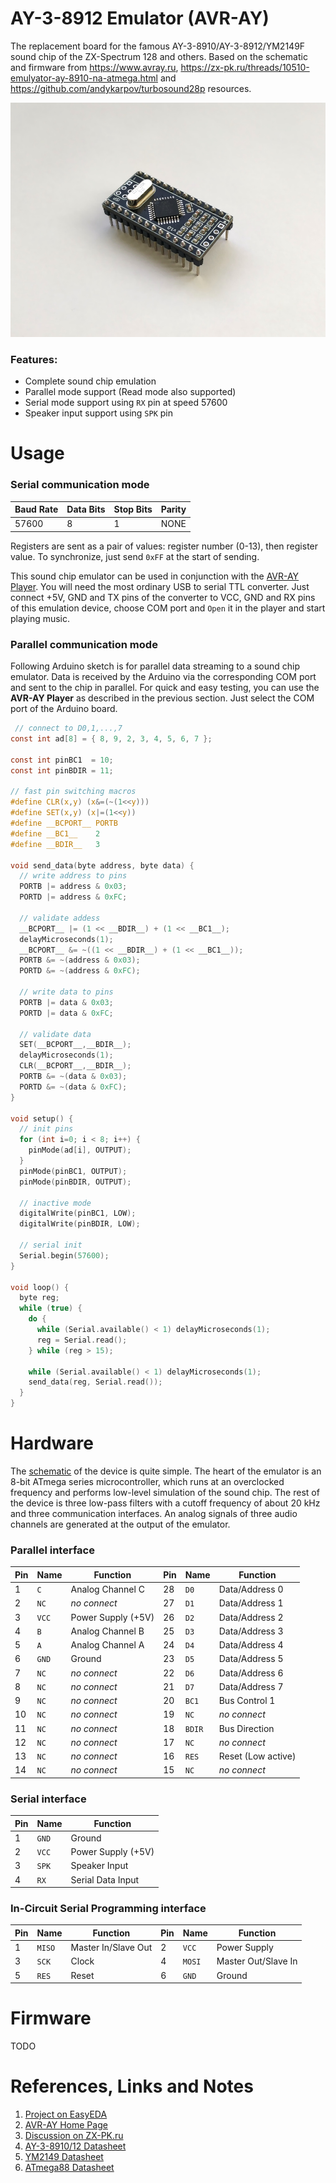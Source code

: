 # AY-3-8912 Emulator (AVR-AY)

The replacement board for the famous AY-3-8910/AY-3-8912/YM2149F sound chip of the ZX-Spectrum 128 and others. Based on the schematic and firmware from https://www.avray.ru, https://zx-pk.ru/threads/10510-emulyator-ay-8910-na-atmega.html and https://github.com/andykarpov/turbosound28p resources.

![Photo](/hardware/AY-3-8912-Emulator-v1.1_Photo.jpg)

### Features:
- Complete sound chip emulation
- Parallel mode support (Read mode also supported)
- Serial mode support using `RX` pin at speed 57600
- Speaker input support using `SPK` pin

# Usage

### Serial communication mode

Baud Rate|Data Bits|Stop Bits|Parity
-|-|-|-
57600|8|1|NONE

Registers are sent as a pair of values: register number (0-13), then register value. To synchronize, just send `0xFF` at the start of sending.

This sound chip emulator can be used in conjunction with the [AVR-AY Player](https://www.avray.ru/avr-ay-player). You will need the most ordinary USB to serial TTL converter. Just connect +5V, GND and TX pins of the converter to VCC, GND and RX pins of this emulation device, choose COM port and `Open` it in the player and start playing music.

### Parallel communication mode

Following Arduino sketch is for parallel data streaming to a sound chip emulator. Data is received by the Arduino via the corresponding COM port and sent to the chip in parallel. For quick and easy testing, you can use the **AVR-AY Player** as described in the previous section. Just select the COM port of the Arduino board.

```c
 // connect to D0,1,...,7
const int ad[8] = { 8, 9, 2, 3, 4, 5, 6, 7 };

const int pinBC1  = 10;
const int pinBDIR = 11;

// fast pin switching macros
#define CLR(x,y) (x&=(~(1<<y)))
#define SET(x,y) (x|=(1<<y))
#define __BCPORT__ PORTB
#define __BC1__    2
#define __BDIR__   3

void send_data(byte address, byte data) {
  // write address to pins
  PORTB |= address & 0x03;
  PORTD |= address & 0xFC;
  
  // validate addess
  __BCPORT__ |= (1 << __BDIR__) + (1 << __BC1__);
  delayMicroseconds(1);
  __BCPORT__ &= ~((1 << __BDIR__) + (1 << __BC1__));
  PORTB &= ~(address & 0x03);
  PORTD &= ~(address & 0xFC);

  // write data to pins
  PORTB |= data & 0x03;
  PORTD |= data & 0xFC;
  
  // validate data
  SET(__BCPORT__,__BDIR__);
  delayMicroseconds(1);
  CLR(__BCPORT__,__BDIR__);
  PORTB &= ~(data & 0x03);
  PORTD &= ~(data & 0xFC);
}

void setup() {
  // init pins
  for (int i=0; i < 8; i++) {
    pinMode(ad[i], OUTPUT);
  }
  pinMode(pinBC1, OUTPUT);
  pinMode(pinBDIR, OUTPUT);

  // inactive mode
  digitalWrite(pinBC1, LOW);
  digitalWrite(pinBDIR, LOW);

  // serial init
  Serial.begin(57600);
}

void loop() {
  byte reg;
  while (true) {
    do {
      while (Serial.available() < 1) delayMicroseconds(1);
      reg = Serial.read();
    } while (reg > 15);

    while (Serial.available() < 1) delayMicroseconds(1);
    send_data(reg, Serial.read());
  }
}
```

# Hardware

The [schematic](/hardware/AY-3-8912-Emulator-v1.1_Schematic.pdf) of the device is quite simple. The heart of the emulator is an 8-bit ATmega series microcontroller, which runs at an overclocked frequency and performs low-level simulation of the sound chip. The rest of the device is three low-pass filters with a cutoff frequency of about 20 kHz and three communication interfaces. An analog signals of three audio channels are generated at the output of the emulator.

### Parallel interface

Pin|Name|Function|Pin|Name|Function
-|-|-|-|-|-
1|`C`|Analog Channel C|28|`D0`|Data/Address 0
2|`NC`|*no connect*|27|`D1`|Data/Address 1
3|`VCC`|Power Supply (+5V)|26|`D2`|Data/Address 2
4|`B`|Analog Channel B|25|`D3`|Data/Address 3
5|`A`|Analog Channel A|24|`D4`|Data/Address 4
6|`GND`|Ground|23|`D5`|Data/Address 5
7|`NC`|*no connect*|22|`D6`|Data/Address 6
8|`NC`|*no connect*|21|`D7`|Data/Address 7
9|`NC`|*no connect*|20|`BC1`|Bus Control 1
10|`NC`|*no connect*|19|`NC`|*no connect*
11|`NC`|*no connect*|18|`BDIR`|Bus Direction
12|`NC`|*no connect*|17|`NC`|*no connect*
13|`NC`|*no connect*|16|`RES`|Reset (Low active)
14|`NC`|*no connect*|15|`NC`|*no connect*

### Serial interface

Pin|Name|Function
-|-|-
1|`GND`|Ground
2|`VCC`|Power Supply (+5V)
3|`SPK`|Speaker Input
4|`RX`| Serial Data Input

### In-Circuit Serial Programming interface

Pin|Name|Function|Pin|Name|Function
-|-|-|-|-|-
1|`MISO`|Master In/Slave Out|2|`VCC`|Power Supply
3|`SCK`|Clock|4|`MOSI`|Master Out/Slave In
5|`RES`|Reset|6|`GND`|Ground


# Firmware

TODO

# References, Links and Notes

1. [Project on EasyEDA](https://easyeda.com/yevgeniy.olexandrenko/avr-ay)
2. [AVR-AY Home Page](https://www.avray.ru)
3. [Discussion on ZX-PK.ru](https://zx-pk.ru/threads/10510-emulyator-ay-8910-na-atmega.html)
4. [AY-3-8910/12 Datasheet](/datasheet/AY-3-8910-microchip.pdf)
5. [YM2149 Datasheet](/datasheet/ym2149-yamaha.pdf)
6. [ATmega88 Datasheet](/datasheet/ATmega88.pdf)
